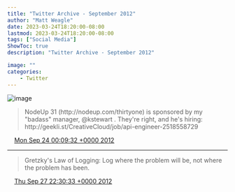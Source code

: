 ```yaml
---
title: "Twitter Archive - September 2012"
author: "Matt Weagle"
date: 2023-03-24T18:20:00-08:00
lastmod: 2023-03-24T18:20:00-08:00
tags: ["Social Media"]
ShowToc: true
description: "Twitter Archive - September 2012"

image: ""
categories: 
    - Twitter
---
```

![image](/sadtwitterbird3.jpg)

> NodeUp 31 \(http://nodeup\.com/thirtyone\) is sponsored by my "badass" manager, @kstewart \.  They're right, and he's hiring: http://geekli\.st/CreativeCloud/job/api\-engineer\-2518558729

<img src="./media/tweet.ico" width="12" /> [Mon Sep 24 00:09:32 +0000 2012](https://twitter.com/mweagle/status/250024131289034753)

----

> Gretzky's Law of Logging: Log where the problem will be, not where the problem has been\.

<img src="./media/tweet.ico" width="12" /> [Thu Sep 27 22:30:33 +0000 2012](https://twitter.com/mweagle/status/251448772721254401)